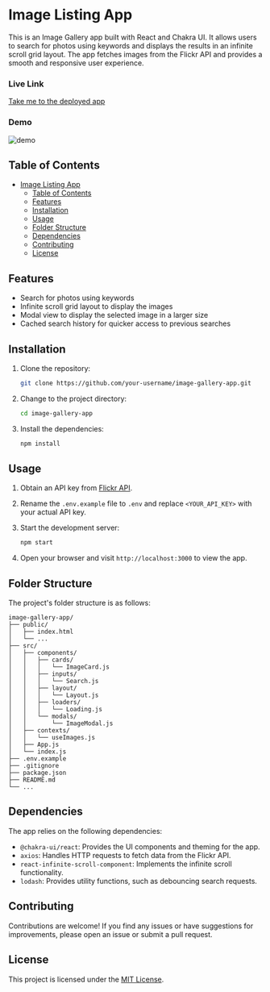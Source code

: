 # Image Listing App

This is an Image Gallery app built with React and Chakra UI. It allows users to search for photos using keywords and displays the results in an infinite scroll grid layout. The app fetches images from the Flickr API and provides a smooth and responsive user experience.

### Live Link
[Take me to the deployed app](https://image-listing.vercel.app/)

### Demo
![demo](https://github.com/Varu98/image-listing/assets/69509962/861d970f-ad9f-4dd5-9688-991794347acd)

## Table of Contents

- [Image Listing App](#image-listing-app)
  - [Table of Contents](#table-of-contents)
  - [Features](#features)
  - [Installation](#installation)
  - [Usage](#usage)
  - [Folder Structure](#folder-structure)
  - [Dependencies](#dependencies)
  - [Contributing](#contributing)
  - [License](#license)

## Features

- Search for photos using keywords
- Infinite scroll grid layout to display the images
- Modal view to display the selected image in a larger size
- Cached search history for quicker access to previous searches

## Installation

1. Clone the repository:

   ```bash
   git clone https://github.com/your-username/image-gallery-app.git
   ```

2. Change to the project directory:

   ```bash
   cd image-gallery-app
   ```

3. Install the dependencies:

   ```bash
   npm install
   ```

## Usage

1. Obtain an API key from [Flickr API](https://www.flickr.com/services/api/).
2. Rename the `.env.example` file to `.env` and replace `<YOUR_API_KEY>` with your actual API key.
3. Start the development server:

   ```bash
   npm start
   ```

4. Open your browser and visit `http://localhost:3000` to view the app.

## Folder Structure

The project's folder structure is as follows:

```plaintext
image-gallery-app/
├── public/
│   ├── index.html
│   └── ...
├── src/
│   ├── components/
│   │   ├── cards/
│   │   │   └── ImageCard.js
│   │   ├── inputs/
│   │   │   └── Search.js
│   │   ├── layout/
│   │   │   └── Layout.js
│   │   ├── loaders/
│   │   │   └── Loading.js
│   │   └── modals/
│   │       └── ImageModal.js
│   ├── contexts/
│   │   └── useImages.js
│   ├── App.js
│   └── index.js
├── .env.example
├── .gitignore
├── package.json
├── README.md
└── ...
```

## Dependencies

The app relies on the following dependencies:

- `@chakra-ui/react`: Provides the UI components and theming for the app.
- `axios`: Handles HTTP requests to fetch data from the Flickr API.
- `react-infinite-scroll-component`: Implements the infinite scroll functionality.
- `lodash`: Provides utility functions, such as debouncing search requests.

## Contributing

Contributions are welcome! If you find any issues or have suggestions for improvements, please open an issue or submit a pull request.

## License

This project is licensed under the [MIT License](LICENSE).
